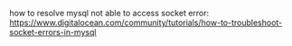  how to resolve mysql not able to access socket error:  https://www.digitalocean.com/community/tutorials/how-to-troubleshoot-socket-errors-in-mysql 
